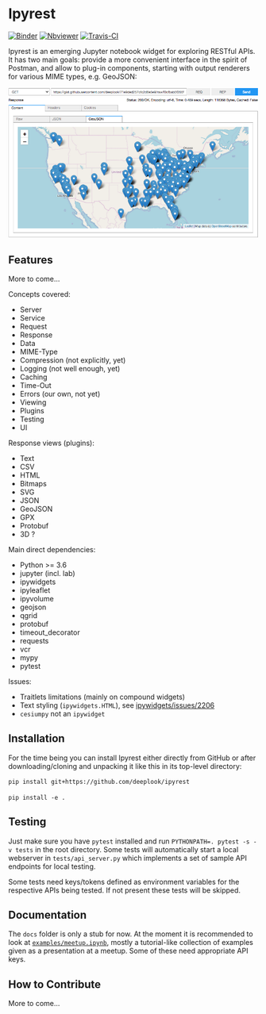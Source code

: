 # Ipyrest

[![Binder](https://mybinder.org/badge_logo.svg)](http://beta.mybinder.org/v2/gh/deeplook/ipyrest/master) 
[![Nbviewer](https://github.com/jupyter/design/blob/master/logos/Badges/nbviewer_badge.svg)](http://nbviewer.jupyter.org/github/deeplook/ipyrest/tree/master/)
[![Travis-CI](http://img.shields.io/travis/deeplook/ipyrest.svg)](https://travis-ci.org/deeplook/ipyrest)
  
Ipyrest is an emerging Jupyter notebook widget for exploring RESTful APIs. It has two main goals: provide a more convenient interface in the spirit of Postman, and allow to plug-in components, starting with output renderers for various MIME types, e.g. GeoJSON:

![banner](images/banner.png "")

Features
--------

More to come...

Concepts covered:

- Server
- Service
- Request
- Response
- Data
- MIME-Type
- Compression (not explicitly, yet)
- Logging (not well enough, yet)
- Caching
- Time-Out
- Errors (our own, not yet)
- Viewing
- Plugins
- Testing
- UI

Response views (plugins):

- Text
- CSV
- HTML
- Bitmaps
- SVG
- JSON
- GeoJSON
- GPX
- Protobuf
- 3D ?

Main direct dependencies:

- Python >= 3.6
- jupyter (incl. lab)
- ipywidgets
- ipyleaflet
- ipyvolume
- geojson
- qgrid
- protobuf
- timeout_decorator
- requests
- vcr
- mypy
- pytest

Issues:

- Traitlets limitations (mainly on compound widgets)
- Text styling (`ipywidgets.HTML`), see [ipywidgets/issues/2206](https://github.com/jupyter-widgets/ipywidgets/issues/2206)
- `cesiumpy` not an `ipywidget`

Installation
------------

For the time being you can install Ipyrest either directly from GitHub or after downloading/cloning and unpacking it like this in its top-level directory:

```
pip install git+https://github.com/deeplook/ipyrest

pip install -e .
```

Testing
-------

Just make sure you have `pytest` installed and run `PYTHONPATH=. pytest -s -v tests`
in the root directory. Some tests will automatically start a local webserver in
`tests/api_server.py` which implements a set of sample API endpoints for local
testing.

Some tests need keys/tokens defined as environment variables for the respective APIs being tested. If not present these tests will be skipped.

Documentation
-------------

The `docs` folder is only a stub for now. At the moment it is recommended to look at [`examples/meetup.ipynb`](examples/meetup.ipynb), mostly a tutorial-like collection of examples given as a presentation at a meetup. Some of these need appropriate API keys.

How to Contribute
-----------------

More to come...
